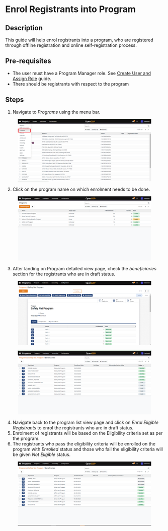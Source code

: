 # Enrol Registrants into Program

## Description

This guide will help enrol registrants into a program, who are registered through offline registration and online self-registration process.

## Pre-requisites

* The user must have a Program Manager role. See [Create User and Assign Role](assign-roles-to-users.md) guide.
* There should be registrants with respect to the program

## Steps

1. &#x20;Navigate to _Programs_ using the menu bar.

<figure><img src="../../.gitbook/assets/programs.png" alt=""><figcaption></figcaption></figure>

2. Click on the program name on which enrolment needs to be done.

<figure><img src="../../.gitbook/assets/program-list-view-page.png" alt=""><figcaption></figcaption></figure>

3. After landing on Program detailed view page, check the _beneficiaries_ section for the registrants who are in draft status.

<figure><img src="../../.gitbook/assets/program-detailed-view.png" alt=""><figcaption></figcaption></figure>

<figure><img src="../../.gitbook/assets/beneficiaries-list-view-page (1) (1).png" alt=""><figcaption></figcaption></figure>

4. Navigate back to the program list view page and click on _Enrol Eligible Registrants_ to enrol the registrants who are in draft status.
5. Enrolment of registrants will be based on the Eligibility criteria set as per the program.
6. The registrants who pass the eligibility criteria will be enrolled on the program with _Enrolled_ status and those who fail the eligibility criteria will be given _Not Eligible_ status.

<figure><img src="../../.gitbook/assets/beneficiary-status.png" alt=""><figcaption></figcaption></figure>
